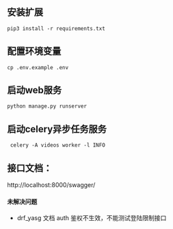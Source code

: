## 安装扩展

```
pip3 install -r requirements.txt
```

## 配置环境变量
```
cp .env.example .env
```

## 启动web服务
```
python manage.py runserver
```

## 启动celery异步任务服务

```
 celery -A videos worker -l INFO
```

## 接口文档：
http://localhost:8000/swagger/


#### 未解决问题

- drf_yasg 文档 auth 鉴权不生效，不能测试登陆限制接口
